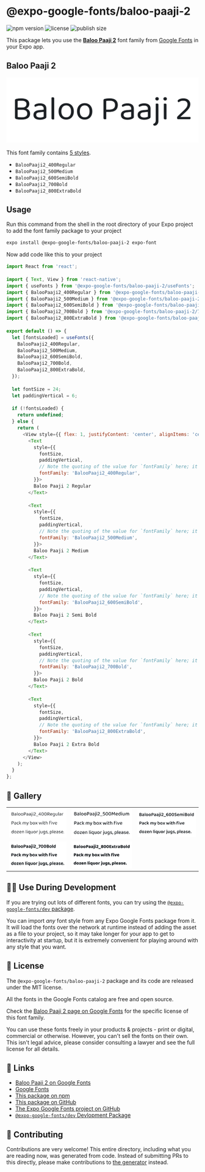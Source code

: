 # @expo-google-fonts/baloo-paaji-2

![npm version](https://flat.badgen.net/npm/v/@expo-google-fonts/baloo-paaji-2)
![license](https://flat.badgen.net/github/license/expo/google-fonts)
![publish size](https://flat.badgen.net/packagephobia/install/@expo-google-fonts/baloo-paaji-2)

This package lets you use the [**Baloo Paaji 2**](https://fonts.google.com/specimen/Baloo+Paaji+2) font family from [Google Fonts](https://fonts.google.com/) in your Expo app.

## Baloo Paaji 2

![Baloo Paaji 2](./font-family.png)

This font family contains [5 styles](#-gallery).

- `BalooPaaji2_400Regular`
- `BalooPaaji2_500Medium`
- `BalooPaaji2_600SemiBold`
- `BalooPaaji2_700Bold`
- `BalooPaaji2_800ExtraBold`

## Usage

Run this command from the shell in the root directory of your Expo project to add the font family package to your project
```sh
expo install @expo-google-fonts/baloo-paaji-2 expo-font
```

Now add code like this to your project
```js
import React from 'react';

import { Text, View } from 'react-native';
import { useFonts } from '@expo-google-fonts/baloo-paaji-2/useFonts';
import { BalooPaaji2_400Regular } from '@expo-google-fonts/baloo-paaji-2/400Regular';
import { BalooPaaji2_500Medium } from '@expo-google-fonts/baloo-paaji-2/500Medium';
import { BalooPaaji2_600SemiBold } from '@expo-google-fonts/baloo-paaji-2/600SemiBold';
import { BalooPaaji2_700Bold } from '@expo-google-fonts/baloo-paaji-2/700Bold';
import { BalooPaaji2_800ExtraBold } from '@expo-google-fonts/baloo-paaji-2/800ExtraBold';

export default () => {
  let [fontsLoaded] = useFonts({
    BalooPaaji2_400Regular,
    BalooPaaji2_500Medium,
    BalooPaaji2_600SemiBold,
    BalooPaaji2_700Bold,
    BalooPaaji2_800ExtraBold,
  });

  let fontSize = 24;
  let paddingVertical = 6;

  if (!fontsLoaded) {
    return undefined;
  } else {
    return (
      <View style={{ flex: 1, justifyContent: 'center', alignItems: 'center' }}>
        <Text
          style={{
            fontSize,
            paddingVertical,
            // Note the quoting of the value for `fontFamily` here; it expects a string!
            fontFamily: 'BalooPaaji2_400Regular',
          }}>
          Baloo Paaji 2 Regular
        </Text>

        <Text
          style={{
            fontSize,
            paddingVertical,
            // Note the quoting of the value for `fontFamily` here; it expects a string!
            fontFamily: 'BalooPaaji2_500Medium',
          }}>
          Baloo Paaji 2 Medium
        </Text>

        <Text
          style={{
            fontSize,
            paddingVertical,
            // Note the quoting of the value for `fontFamily` here; it expects a string!
            fontFamily: 'BalooPaaji2_600SemiBold',
          }}>
          Baloo Paaji 2 Semi Bold
        </Text>

        <Text
          style={{
            fontSize,
            paddingVertical,
            // Note the quoting of the value for `fontFamily` here; it expects a string!
            fontFamily: 'BalooPaaji2_700Bold',
          }}>
          Baloo Paaji 2 Bold
        </Text>

        <Text
          style={{
            fontSize,
            paddingVertical,
            // Note the quoting of the value for `fontFamily` here; it expects a string!
            fontFamily: 'BalooPaaji2_800ExtraBold',
          }}>
          Baloo Paaji 2 Extra Bold
        </Text>
      </View>
    );
  }
};

```

## 🔡 Gallery


||||
|-|-|-|
|![BalooPaaji2_400Regular](.//400Regular/BalooPaaji2_400Regular.ttf.png)|![BalooPaaji2_500Medium](.//500Medium/BalooPaaji2_500Medium.ttf.png)|![BalooPaaji2_600SemiBold](.//600SemiBold/BalooPaaji2_600SemiBold.ttf.png)||
|![BalooPaaji2_700Bold](.//700Bold/BalooPaaji2_700Bold.ttf.png)|![BalooPaaji2_800ExtraBold](.//800ExtraBold/BalooPaaji2_800ExtraBold.ttf.png)|||


## 👩‍💻 Use During Development

If you are trying out lots of different fonts, you can try using the [`@expo-google-fonts/dev` package](https://github.com/expo/google-fonts/tree/master/font-packages/dev#readme).

You can import *any* font style from any Expo Google Fonts package from it. It will load the fonts
over the network at runtime instead of adding the asset as a file to your project, so it may take longer
for your app to get to interactivity at startup, but it is extremely convenient
for playing around with any style that you want.

## 📖 License

The `@expo-google-fonts/baloo-paaji-2` package and its code are released under the MIT license.

All the fonts in the Google Fonts catalog are free and open source.

Check the [Baloo Paaji 2 page on Google Fonts](https://fonts.google.com/specimen/Baloo+Paaji+2) for the specific license of this font family.

You can use these fonts freely in your products & projects - print or digital, commercial or otherwise. However, you can't sell the fonts on their own. This isn't legal advice, please consider consulting a lawyer and see the full license for all details.

## 🔗 Links

- [Baloo Paaji 2 on Google Fonts](https://fonts.google.com/specimen/Baloo+Paaji+2)
- [Google Fonts](https://fonts.google.com/)
- [This package on npm](https://www.npmjs.com/package/@expo-google-fonts/baloo-paaji-2)
- [This package on GitHub](https://github.com/expo/google-fonts/tree/master/font-packages/baloo-paaji-2)
- [The Expo Google Fonts project on GitHub](https://github.com/expo/google-fonts)
- [`@expo-google-fonts/dev` Devlopment Package](https://github.com/expo/google-fonts/tree/master/font-packages/dev)

## 🤝 Contributing

Contributions are very welcome! This entire directory, including what you are reading now, was generated from code. Instead of submitting PRs to this directly, please make contributions to [the generator](https://github.com/expo/google-fonts/tree/master/packages/generator) instead.
